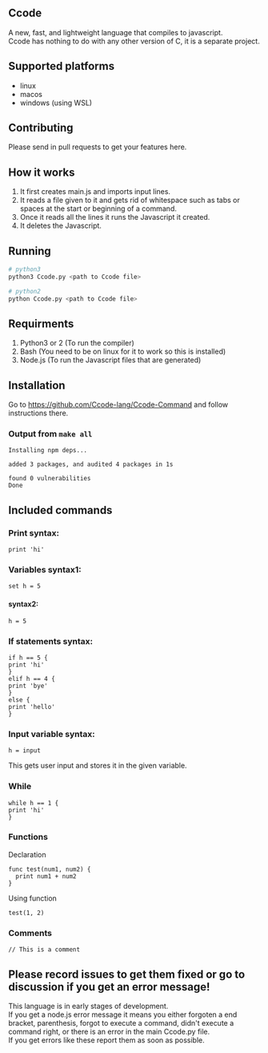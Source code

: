 ## Ccode
A new, fast, and lightweight language that compiles to javascript.  
Ccode has nothing to do with any other version of C, it is a separate project.

## Supported platforms
 * linux
 * macos
 * windows (using WSL)
## Contributing
Please send in pull requests to get your features here.

## How it works
1. It first creates main.js and imports input lines.
2. It reads a file given to it and gets rid of whitespace such as tabs or spaces at the start or beginning of a command.
3. Once it reads all the lines it runs the Javascript it created.
4. It deletes the Javascript.

## Running
```bash
# python3
python3 Ccode.py <path to Ccode file>

# python2
python Ccode.py <path to Ccode file>
```

## Requirments
1. Python3 or 2 (To run the compiler)
2. Bash (You need to be on linux for it to work so this is installed)
3. Node.js (To run the Javascript files that are generated)


## Installation
Go to https://github.com/Ccode-lang/Ccode-Command and follow instructions there.
### Output from ```make all```
```
Installing npm deps...

added 3 packages, and audited 4 packages in 1s

found 0 vulnerabilities
Done
```
## Included commands
### Print syntax: 
```
print 'hi'
```
### Variables syntax1: 
```
set h = 5
```
#### syntax2:
```
h = 5
```
### If statements syntax: 
```
if h == 5 {  
print 'hi'  
}  
elif h == 4 {   
print 'bye'  
}  
else {  
print 'hello'  
}  
```
### Input variable syntax: 
```
h = input
```
This gets user input and stores it in the given variable.
### While
```
while h == 1 {  
print 'hi'  
}  
```
### Functions
Declaration
```
func test(num1, num2) {
  print num1 + num2
}
```
Using function
```
test(1, 2)
```

### Comments
```
// This is a comment
```

## Please record issues to get them fixed or go to discussion if you get an error message!
This language is in early stages of development.  
If you get a node.js error message it means you either forgoten a end bracket, parenthesis, forgot to execute a command, didn't execute a command right, or there is an error in the main Ccode.py file.  
If you get errors like these report them as soon as possible.  


